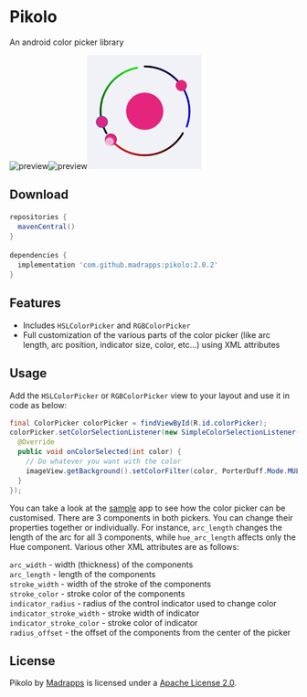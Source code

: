 # Pikolo

An android color picker library

<img src="/preview/arc-selectors.gif" alt="preview" title="preview" width="200" height="200"/><img src="/preview/preview-full.gif" alt="preview" title="preview" width="200" height="200"/><img src="/preview/rgb-picker.gif" alt="preview" title="preview" width="200" height="200"/>

Download
-----

```gradle
repositories {
  mavenCentral()
}

dependencies {
  implementation 'com.github.madrapps:pikolo:2.0.2'
}
```

Features
-----
- Includes `HSLColorPicker` and `RGBColorPicker`
- Full customization of the various parts of the color picker (like arc length, arc position, indicator size, color, etc...) using XML attributes

Usage
-----
Add the `HSLColorPicker` or `RGBColorPicker` view to your layout and use it in code as below:

```java
final ColorPicker colorPicker = findViewById(R.id.colorPicker);
colorPicker.setColorSelectionListener(new SimpleColorSelectionListener() {
  @Override
  public void onColorSelected(int color) {
    // Do whatever you want with the color
    imageView.getBackground().setColorFilter(color, PorterDuff.Mode.MULTIPLY);
  }
});
```

You can take a look at the [sample](https://github.com/Madrapps/Pikolo/tree/master/sample) app to see how
the color picker can be customised. There are 3 components in both pickers. You can change their properties
together or individually. For instance, `arc_length` changes the length of the arc for all 3 components, while
`hue_arc_length` affects only the Hue component. Various other XML attributes are as follows:<br>

`arc_width` - width (thickness) of the components<br>
`arc_length` - length of the components<br>
`stroke_width` - width of the stroke of the components<br>
`stroke_color` - stroke color of the components<br>
`indicator_radius` - radius of the control indicator used to change color<br>
`indicator_stroke_width` - stroke width of indicator<br>
`indicator_stroke_color` - stroke color of indicator<br>
`radius_offset` - the offset of the components from the center of the picker<br>


License
-----

Pikolo by [Madrapps](http://madrapps.github.io/) is licensed under a [Apache License 2.0](http://www.apache.org/licenses/LICENSE-2.0).
